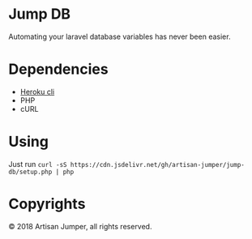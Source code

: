 # Jump DB

Automating your laravel database variables has never been easier.

# Dependencies

- [Heroku cli](https://devcenter.heroku.com/articles/heroku-cli)
- PHP
- cURL

# Using

Just run `curl -sS https://cdn.jsdelivr.net/gh/artisan-jumper/jump-db/setup.php | php`

# Copyrights

&copy; 2018 Artisan Jumper, all rights reserved.
